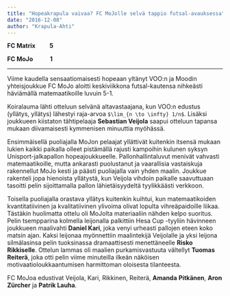 ```yaml
---
title: "Hopeakrapula vaivaa? FC MoJolle selvä tappio futsal-avauksessa"
date: "2016-12-08"
author: "Krapula-Ahti"
---
```


**FC Matrix          5**

**FC MoJo            1**

* * *

Viime kaudella sensaatiomaisesti hopeaan yltänyt VOO:n ja Moodin yhteisjoukkue FC MoJo aloitti keskiviikkona futsal-kautensa nihkeästi häviämällä matemaatikoille luvuin 5-1.

Koiralauma lähti otteluun selvänä altavastaajana, kun VOO:n edustus (yllätys, yllätys) lähestyi raja-arvoa `$\lim_{n \to \infty} 1/n$`. Lisäksi joukkueen kiistaton tähtipelaaja **Sebastian Veijola** saapui otteluun tapansa mukaan diivamaisesti kymmenisen minuuttia myöhässä.

Ensimmäisellä puoliajalla MoJon pelaajat yllättivät kuitenkin itsensä mukaan lukien kaikki paikalla olleet pistämällä rajusti kampoihin kulunen syksyn Unisport-jalkapallon hopeajoukkueelle. Pallonhallintaluvut menivät vahvasti matemaatikoille, mutta ankarasti puolustanut ja vaarallisia vastaiskuja rakennellut MoJo kesti ja päästi puoliajalla vain yhden maalin. Joukkue rakenteli jopa hienoista yllätystä, kun Veijola vihdoin paikalle saavuttuaan tasoitti pelin sijoittamalla pallon lähietäisyydeltä tyylikkäästi verkkoon.

Toisella puoliajalla orastava yllätys kuitenkin kuihtui, kun matemaatikoiden kvantitatiivinen ja kvalitatiivinen ylivoima olivat lopulta vihreäpaidoille liikaa. Tästäkin huolimatta ottelu oli MoJolta materiaaliin nähden kelpo suoritus. Pelin tsempparina kolmella leijonalla palkittiin Hesa Cup -tyyliin hävinneen joukkueen maalivahti **Daniel Kari**, joka venyi urheasti pallojen eteen koko matsin ajan. Kaksi leijonaa myönnettiin maalintekijä Veijolalle ja yksi leijona silmälasinsa pelin tuoksinassa dramaattisesti menettäneelle **Risko Rikkiselle**. Ottelun lammas oli maalien purkamisvastuuta vältellyt **Tuomas Reiterä**, joka otti pelin viime minuteilla ilkeän näköisen motivaatioloukkaantumisen harmittoman oloisesta tilanteesta.

FC MoJoa edustivat Veijola, Kari, Rikkinen, Reiterä, **Amanda** **Pitkänen**, **Aron** **Zürcher** ja **Patrik Lauha**.

<!-- \[caption id="" align="alignnone" width="216"\]![Risko Rikkinen menetti ottelun tuoksinassa silmälasinsa.](http://gdurl.com/SFeO) Risko Rikkinen menetti ottelun tuoksinassa silmälasinsa.\[/caption\] -->
